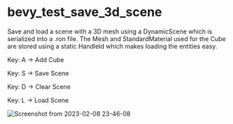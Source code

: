 # bevy_test_save_3d_scene

Save and load a scene with a 3D mesh using a DynamicScene which is serialized into a .ron file. The Mesh and StandardMaterial used for the Cube are stored using a static HandleId which makes loading the entities easy.

Key: A -> Add Cube

Key: S -> Save Scene

Key: D -> Clear Scene

Key: L -> Load Scene

![Screenshot from 2023-02-08 23-46-08](https://user-images.githubusercontent.com/14301446/217668494-9b45c30b-f643-424e-869a-e0a3575264a2.png)
